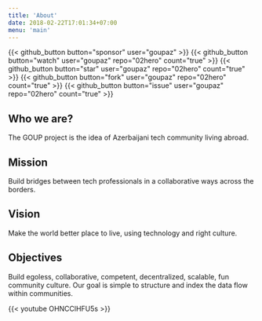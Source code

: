 ```yaml
---
title: 'About'
date: 2018-02-22T17:01:34+07:00
menu: 'main'
---
```


<!-- {{< github_button button="follow"   user="goupaz" >}} -->
{{< github_button button="sponsor"  user="goupaz" >}}
{{< github_button button="watch"    user="goupaz" repo="02hero" count="true" >}}
{{< github_button button="star"     user="goupaz" repo="02hero" count="true" >}}
{{< github_button button="fork"     user="goupaz" repo="02hero" count="true" >}}
{{< github_button button="issue"    user="goupaz" repo="02hero" count="true" >}}
<!-- {{< github_button button="download" user="goupaz" repo="github-button-hugo-shortcode" >}}
{{< github_button button="view"     user="goupaz" repo="02hero" >}} -->

## Who we are?
The GOUP project is the idea of Azerbaijani tech community living abroad.

## Mission
Build bridges between tech professionals in a collaborative ways across the borders.

## Vision
Make the world better place to live, using technology and right culture.

## Objectives
Build egoless, collaborative, competent,  decentralized, scalable, fun community culture.
Our goal is simple to structure and index the data flow within communities. 



{{< youtube OHNCClHFU5s >}}

<!-- 1. Coming soon.

Coming soon.

## Coming soon

Coming soon.

- Coming

Coming soon [comingsoon](#fati) _comingsoon_. -->

